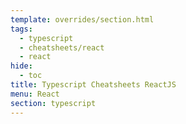 ```yaml
---
template: overrides/section.html
tags:
  - typescript
  - cheatsheets/react
  - react
hide:
  - toc
title: Typescript Cheatsheets ReactJS
menu: React
section: typescript
---
```


